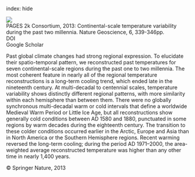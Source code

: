 index: hide

<div class="Citation">
    <div class="Citation-thumb CitationThumb-linked"  data-href="https://doi.org/10.1038/ngeo1797">
      <img src="https://static.claimspace.cloud/climate-study-static/refs/thumbs/10/PAGES_2k_Consortium_2013-thumb.png" />
    </div>

  <div class="Citation-body">
    <div class="Citation-text">PAGES 2k Consortium, 2013: Continental-scale temperature variability during the past two millennia. <span class="Article-journal">Nature Geoscience, </span><span class="Article-volume">6, </span>339-346pp.</div>
    <div class="Citation-links">
      <div class="CitationLink" data-href="https://doi.org/10.1038/ngeo1797">
        <div class="CitationLink-icon CitationLink-Doi"></div>
        <div class="CitationLink-text">DOI</div>
      </div>
      <div class="CitationLink" data-href="https://scholar.google.com/scholar?q=10.1038/ngeo1797">
        <div class="CitationLink-icon CitationLink-Scholar"></div>
        <div class="CitationLink-text">Google Scholar</div>
      </div>
    </div>
  </div>
</div>

Past global climate changes had strong regional expression. To elucidate their spatio-temporal pattern, we reconstructed past temperatures for seven continental-scale regions during the past one to two millennia. The most coherent feature in nearly all of the regional temperature reconstructions is a long-term cooling trend, which ended late in the nineteenth century. At multi-decadal to centennial scales, temperature variability shows distinctly different regional patterns, with more similarity within each hemisphere than between them. There were no globally synchronous multi-decadal warm or cold intervals that define a worldwide Medieval Warm Period or Little Ice Age, but all reconstructions show generally cold conditions between AD 1580 and 1880, punctuated in some regions by warm decades during the eighteenth century. The transition to these colder conditions occurred earlier in the Arctic, Europe and Asia than in North America or the Southern Hemisphere regions. Recent warming reversed the long-term cooling; during the period AD 1971–2000, the area-weighted average reconstructed temperature was higher than any other time in nearly 1,400 years.

<div class="Citation-copy">
&copy; Springer Nature, 2013
</div>